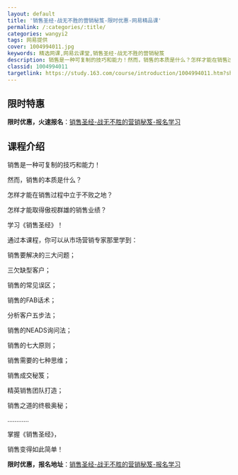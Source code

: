 ```yaml
---
layout: default
title: '销售圣经-战无不胜的营销秘笈-限时优惠-网易精品课'
permalink: /:categories/:title/
categories: wangyi2
tags: 网易提供
cover: 1004994011.jpg
keywords: 精选网课,网易云课堂,销售圣经-战无不胜的营销秘笈
description: 销售是一种可复制的技巧和能力！然而，销售的本质是什么？怎样才能在销售过程中立于不败之地？怎样才能取得傲视群雄的销售业绩？
classid: 1004994011
targetlink: https://study.163.com/course/introduction/1004994011.htm?share=1&shareId=1025206652&utm_campaign=share&utm_medium=iphoneShare&utm_source=&utm_u=1025206652
---
```


## 限时特惠

**限时优惠，火速报名**：[销售圣经-战无不胜的营销秘笈-报名学习](https://study.163.com/course/introduction/1004994011.htm?share=1&shareId=1025206652&utm_campaign=share&utm_medium=iphoneShare&utm_source=&utm_u=1025206652)

## 课程介绍

销售是一种可复制的技巧和能力！

然而，销售的本质是什么？

怎样才能在销售过程中立于不败之地？

怎样才能取得傲视群雄的销售业绩？

学习《销售圣经》！

通过本课程，你可以从市场营销专家那里学到：

销售要解决的三大问题；

三欠缺型客户；

销售的常见误区；

销售的FAB话术；

分析客户五步法；

销售的NEADS询问法；

销售的七大原则；

销售需要的七种思维；

销售成交秘笈；

精英销售团队打造；

销售之道的终极奥秘；

…………

掌握《销售圣经》，

销售变得如此简单！

**限时优惠，报名地址**：[销售圣经-战无不胜的营销秘笈-报名学习](https://study.163.com/course/introduction/1004994011.htm?share=1&shareId=1025206652&utm_campaign=share&utm_medium=iphoneShare&utm_source=&utm_u=1025206652)

